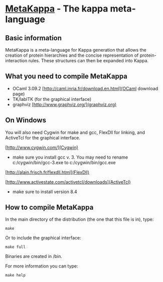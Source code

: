 [MetaKappa](http://kappalanguage.org/) - The kappa meta-language
================================

Basic information
---------------------------------------

MetaKappa is a meta-language for Kappa generation that allows the creation of protein hierarchies and the concise representation of protein-interaction rules. These structures can then be expanded into Kappa.


What you need to compile MetaKappa
---------------------------------------

* OCaml 3.09.2
[http://caml.inria.fr/download.en.html](OCaml download page)
* TK/lablTK (for the graphical interface)
* graphviz
[http://www.graphviz.org/](graphviz.org)

On Windows
---------------------------------------
You will also need Cygwin for make and gcc, FlexDll for linking, and ActiveTcl for the graphical interface.

[http://www.cygwin.com/](Cygwin)
* make sure you install gcc v. 3. You may need to rename c:/cygwin/bin/gcc-3.exe to c:/cygwin/bin/gcc.exe

[http://alain.frisch.fr/flexdll.html](FlexDll)

[http://www.activestate.com/activetcl/downloads](ActiveTcl)
* make sure to install version 8.4
 

How to compile MetaKappa
-----------------------------

In the main directory of the distribution (the one that this file is in), type:

`make`

Or to include the graphical interface:

`make full`

Binaries are created in /bin.

For more information you can type:

`make help`


